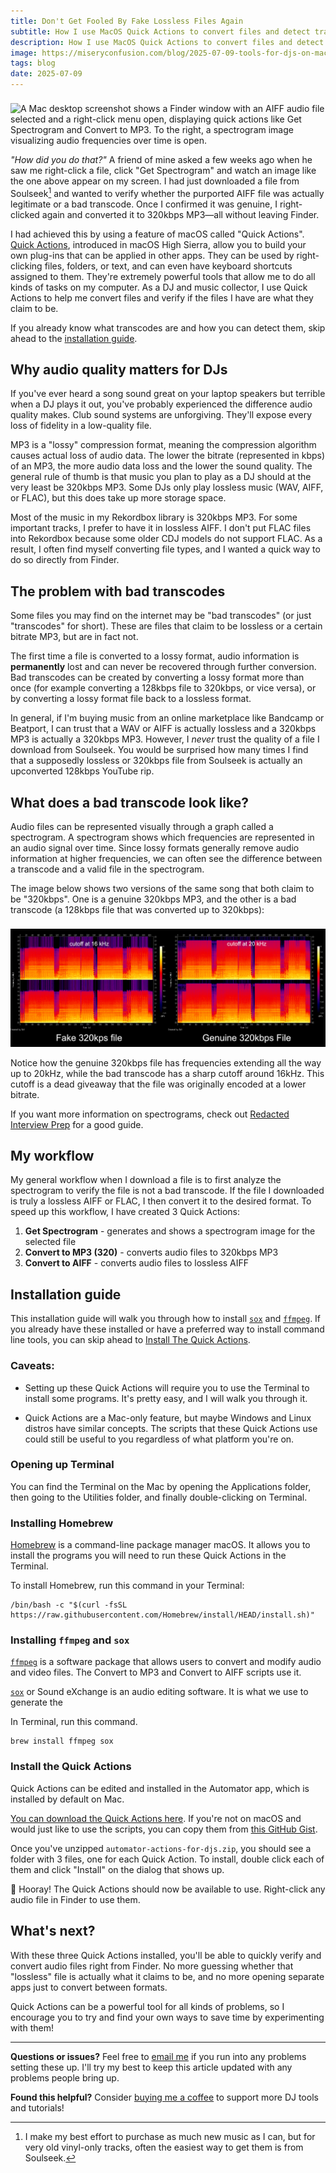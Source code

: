```yaml
---
title: Don't Get Fooled By Fake Lossless Files Again
subtitle: How I use MacOS Quick Actions to convert files and detect transcodes
description: How I use MacOS Quick Actions to convert files and detect transcodes
image: https://miseryconfusion.com/blog/2025-07-09-tools-for-djs-on-macos/images/finder-and-spectrogram.png
tags: blog
date: 2025-07-09
---
```


<img src="/blog/2025-07-09-tools-for-djs-on-macos/images/finder-and-spectrogram.png" alt="A Mac desktop screenshot shows a Finder window with an AIFF audio file selected and a right-click menu open, displaying quick actions like Get Spectrogram and Convert to MP3. To the right, a spectrogram image visualizing audio frequencies over time is open." style="height: auto; margin-top: 8px; " />

*"How did you do that?"* A friend of mine asked a few weeks ago when he saw me
right-click a file, click "Get Spectrogram" and watch an image like the one
above appear on my screen. I had just downloaded a file from Soulseek[^1] and
wanted to verify whether the purported AIFF file was actually legitimate or a
bad transcode. Once I confirmed it was genuine, I right-clicked again and
converted it to 320kbps MP3—all without leaving Finder.

I had achieved this by using a feature of macOS called "Quick Actions". [Quick
Actions](https://support.apple.com/guide/automator/use-quick-action-workflows-aut73234890a/mac),
introduced in macOS High Sierra, allow you to build your own plug-ins that can
be applied in other apps. They can be used by right-clicking files,
folders, or text, and can even have keyboard shortcuts assigned to them.
They're extremely powerful tools that allow me to do all kinds of tasks on my
computer. As a DJ and music collector, I use Quick Actions to help me convert
files and verify if the files I have are what they claim to be.

If you already know what transcodes are and how you can detect them, skip ahead to the [installation guide](#installation-guide).

## Why audio quality matters for DJs

If you've ever heard a song sound great on your laptop speakers but terrible
when a DJ plays it out, you've probably experienced the difference audio
quality makes. Club sound systems are unforgiving. They'll expose every loss of
fidelity in a low-quality file.

MP3 is a "lossy" compression format, meaning the compression algorithm causes
actual loss of audio data. The lower the bitrate (represented in kbps) of an
MP3, the more audio data loss and the lower the sound quality. The general rule
of thumb is that music you plan to play as a DJ should at the very least be
320kbps MP3. Some DJs only play lossless music (WAV, AIFF, or FLAC), but this
does take up more storage space.

Most of the music in my Rekordbox library is 320kbps MP3. For some important
tracks, I prefer to have it in lossless AIFF. I don't put FLAC files into
Rekordbox because some older CDJ models do not support FLAC. As a result, I
often find myself converting file types, and I wanted a quick way to do so
directly from Finder.

## The problem with bad transcodes

Some files you may find on the internet may be "bad transcodes" (or just
"transcodes" for short). These are files that claim to be lossless or a
certain bitrate MP3, but are in fact not. 

The first time a file is converted to a lossy format, audio information is
**permanently** lost and can never be recovered through further conversion. Bad
transcodes can be created by converting a lossy format more than once (for
example converting a 128kbps file to 320kbps, or vice versa), or by converting
a lossy format file back to a lossless format.

In general, if I'm buying music from an online marketplace like Bandcamp or
Beatport, I can trust that a WAV or AIFF is actually lossless and a 320kbps
MP3 is actually a 320kbps MP3. However, I *never* trust the quality of a file
I download from Soulseek. You would be surprised how many times I find that a
supposedly lossless or 320kbps file from Soulseek is actually an upconverted
128kbps YouTube rip.

## What does a bad transcode look like?

Audio files can be represented visually through a graph called a spectrogram. A
spectrogram shows which frequencies are represented in an audio signal over
time. Since lossy formats generally remove audio information at higher
frequencies, we can often see the difference between a transcode and a valid
file in the spectrogram.

The image below shows two versions of the same song 
that both claim to be "320kbps". One is a genuine 320kbps MP3, and
the other is a bad transcode (a 128kbps file that was converted up to 320kbps):

<img src="/blog/2025-07-09-tools-for-djs-on-macos/images/good-vs-bad-spectrogram.png" alt="Side-by-side comparison of spectrograms showing a genuine 320kbps MP3 with frequencies extending to 20kHz versus a bad transcode with a sharp frequency cutoff around 16kHz" style="height: auto; margin-top: 8px; " />

Notice how the genuine 320kbps file has frequencies extending all the way up to
20kHz, while the bad transcode has a sharp cutoff around 16kHz. This cutoff is
a dead giveaway that the file was originally encoded at a lower bitrate. 

If you want more information on spectrograms, check out [Redacted Interview
Prep](https://web.archive.org/web/20250602150100/https://interviewfor.red/en/spectrals.html)
for a good guide.


## My workflow 

My general workflow when I download a file is to first analyze the spectrogram
to verify the file is not a bad transcode.  If the file I
downloaded is truly a lossless AIFF or FLAC, I then convert it to the desired
format. To speed up this workflow, I have created 3 Quick Actions:

1. **Get Spectrogram** - generates and shows a spectrogram image for the selected file
2. **Convert to MP3 (320)** - converts audio files to 320kbps MP3
3. **Convert to AIFF** - converts audio files to lossless AIFF

## Installation guide 

This installation guide will walk you through how to install [`sox`](https://en.wikipedia.org/wiki/SoX) and [`ffmpeg`](https://ffmpeg.org/). If you already have these installed or have a preferred way to install command line tools, you can skip ahead to [Install The Quick Actions](#install-the-quick-actions).

### Caveats:

 * Setting up these Quick Actions will require you to use the Terminal to
 install some programs. It's pretty easy, and I will walk you through it.

 * Quick Actions are a Mac-only feature, but maybe Windows and Linux distros
   have similar concepts. The scripts that these Quick Actions use could still
   be useful to you regardless of what platform you're on.

### Opening up Terminal

You can find the Terminal on the Mac by opening the Applications folder, then
going to the Utilities folder, and finally double-clicking on Terminal.

### Installing Homebrew

[Homebrew](https://brew.sh/) is a command-line package manager macOS. It allows
you to install the programs you will need to run these Quick Actions in the
Terminal.

To install Homebrew, run this command in your Terminal:

```
/bin/bash -c "$(curl -fsSL https://raw.githubusercontent.com/Homebrew/install/HEAD/install.sh)"
```
### Installing `ffmpeg` and `sox`

[`ffmpeg`](https://ffmpeg.org/) is a software package that allows users to
convert and modify audio and video files. The Convert to MP3 and Convert to
AIFF scripts use it.

[`sox`](https://en.wikipedia.org/wiki/SoX) or Sound eXchange is an audio editing software. It is what we use to generate the 

In Terminal, run this command.

```
brew install ffmpeg sox
```

### Install the Quick Actions

Quick Actions can be edited and installed in the Automator app, which is installed by default on Mac.

[You can download the Quick Actions here](https://www.dropbox.com/scl/fi/ia8hn2e4wfdy88kbqq7ch/automator-actions-for-djs.zip?rlkey=8p8qm84w060hman042p51i4fb&dl=0).
If you're not on macOS and would just like to use the scripts, you can copy
them from [this GitHub Gist](https://gist.github.com/azarbayejani/40be9d307efb83545f52decaa6945730).

Once you've unzipped `automator-actions-for-djs.zip`, you should see a folder
with 3 files, one for each Quick Action. To install, double click each of them
and click "Install" on the dialog that shows up.

🎉 Hooray! The Quick Actions should now be available to use.
Right-click any audio file in Finder to use them.

## What's next?

With these three Quick Actions installed, you'll be able to quickly verify and
convert audio files right from Finder. No more guessing whether that "lossless"
file is actually what it claims to be, and no more opening separate apps just
to convert between formats.

Quick Actions can be a powerful tool for all kinds of problems, so I encourage
you to try and find your own ways to save time by experimenting with them!

---

**Questions or issues?** Feel free to [email me](mailto:contact@miseryconfusion.com)
if you run into any problems setting these up. I'll try my best to keep this
article updated with any problems people bring up.

**Found this helpful?** Consider [buying me a coffee](https://buymeacoffee.com/miseryconfusion)
to support more DJ tools and tutorials!

[^1]:
    I make my best effort to purchase as much new music as I can, but for very
    old vinyl-only tracks, often the easiest way to get them is from Soulseek.

